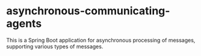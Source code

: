 # asynchronous-communicating-agents
This is a Spring Boot application for asynchronous processing of messages, supporting various  types of messages.